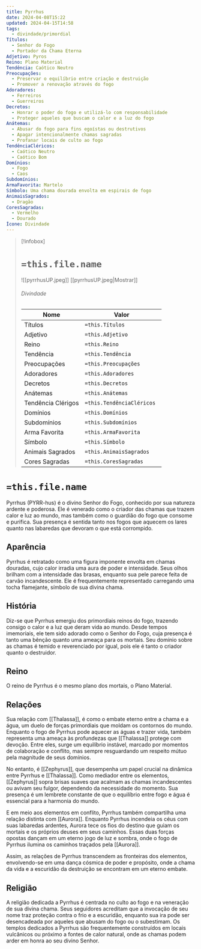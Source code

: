 ```yaml
---
title: Pyrrhus
date: 2024-04-08T15:22
updated: 2024-04-15T14:58
tags:
  - divindade/primordial
Títulos:
  - Senhor do Fogo 
  - Portador da Chama Eterna
Adjetivo: Pyros
Reino: Plano Material
Tendência: Caótico Neutro
Preocupações:
  - Preservar o equilíbrio entre criação e destruição
  - Promover a renovação através do fogo
Adoradores:
  - Ferreiros
  - Guerreiros
Decretos:
  - Honrar o poder do fogo e utilizá-lo com responsabilidade
  - Proteger aqueles que buscam o calor e a luz do fogo
Anátemas:
  - Abusar do fogo para fins egoístas ou destrutivos
  - Apagar intencionalmente chamas sagradas
  - Profanar locais de culto ao fogo
TendênciaCléricos:
  - Caótico Neutro
  - Caótico Bom
Domínios:
  - Fogo
  - Caos
Subdomínios: 
ArmaFavorita: Martelo
Símbolo: Uma chama dourada envolta em espirais de fogo
AnimaisSagrados:
  - Dragão
CoresSagradas:
  - Vermelho
  - Dourado
Ícone: Divindade
---
```


> [!infobox]
> # `=this.file.name`
> ![[pyrrhusUP.jpeg]]
> [[pyrrhusUP.jpeg|Mostrar]]
> ###### Divindade
> Nome |  Valor |
> ---|---|
> Títulos | `=this.Títulos` |
> Adjetivo | `=this.Adjetivo` |
> Reino | `=this.Reino` |
> Tendência | `=this.Tendência` |
> Preocupações | `=this.Preocupações` |
> Adoradores | `=this.Adoradores` |
> Decretos | `=this.Decretos` |
> Anátemas | `=this.Anátemas` |
> Tendência Clérigos | `=this.TendênciaCléricos ` |
> Domínios | `=this.Domínios` |
> Subdomínios | `=this.Subdomínios` |
> Arma Favorita | `=this.ArmaFavorita` |
> Símbolo | `=this.Símbolo` |
> Animais Sagrados | `=this.AnimaisSagrados` |
> Cores Sagradas | `=this.CoresSagradas` |

# `=this.file.name`

Pyrrhus (PYRR-hus) é o divino Senhor do Fogo, conhecido por sua natureza ardente e poderosa. Ele é venerado como o criador das chamas que trazem calor e luz ao mundo, mas também como o guardião do fogo que consome e purifica. Sua presença é sentida tanto nos fogos que aquecem os lares quanto nas labaredas que devoram o que está corrompido.

##  Aparência

Pyrrhus é retratado como uma figura imponente envolta em chamas douradas, cujo calor irradia uma aura de poder e intensidade. Seus olhos brilham com a intensidade das brasas, enquanto sua pele parece feita de carvão incandescente. Ele é frequentemente representado carregando uma tocha flamejante, símbolo de sua divina chama.

## História

Diz-se que Pyrrhus emergiu dos primordiais reinos do fogo, trazendo consigo o calor e a luz que deram vida ao mundo. Desde tempos imemoriais, ele tem sido adorado como o Senhor do Fogo, cuja presença é tanto uma bênção quanto uma ameaça para os mortais. Seu domínio sobre as chamas é temido e reverenciado por igual, pois ele é tanto o criador quanto o destruidor.

## Reino

O reino de Pyrrhus é o mesmo plano dos mortais, o Plano Material.

## Relações

Sua relação com [[Thalassa]], é como o embate eterno entre a chama e a água, um duelo de forças primordiais que moldam os contornos do mundo. Enquanto o fogo de Pyrrhus pode aquecer as águas e trazer vida, também representa uma ameaça às profundezas que [[Thalassa]] protege com devoção. Entre eles, surge um equilíbrio instável, marcado por momentos de colaboração e conflito, mas sempre resguardando um respeito mútuo pela magnitude de seus domínios.

No entanto, é [[Zephyrus]], que desempenha um papel crucial na dinâmica entre Pyrrhus e [[Thalassa]]. Como mediador entre os elementos, [[Zephyrus]] sopra brisas suaves que acalmam as chamas incandescentes ou avivam seu fulgor, dependendo da necessidade do momento. Sua presença é um lembrete constante de que o equilíbrio entre fogo e água é essencial para a harmonia do mundo.

E em meio aos elementos em conflito, Pyrrhus também compartilha uma relação distinta com [[Aurora]]. Enquanto Pyrrhus incendeia os céus com suas labaredas ardentes, Aurora tece os fios do destino que guiam os mortais e os próprios deuses em seus caminhos. Essas duas forças opostas dançam em um eterno jogo de luz e sombra, onde o fogo de Pyrrhus ilumina os caminhos traçados pela [[Aurora]].

Assim, as relações de Pyrrhus transcendem as fronteiras dos elementos, envolvendo-se em uma dança cósmica de poder e propósito, onde a chama da vida e a escuridão da destruição se encontram em um eterno embate.

## Religião

A religião dedicada a Pyrrhus é centrada no culto ao fogo e na veneração de sua divina chama. Seus seguidores acreditam que a invocação de seu nome traz proteção contra o frio e a escuridão, enquanto sua ira pode ser desencadeada por aqueles que abusam do fogo ou o subestimam. Os templos dedicados a Pyrrhus são frequentemente construídos em locais vulcânicos ou próximo a fontes de calor natural, onde as chamas podem arder em honra ao seu divino Senhor.


